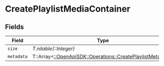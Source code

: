 # CreatePlaylistMediaContainer


## Fields

| Field                                                                                                           | Type                                                                                                            | Required                                                                                                        | Description                                                                                                     | Example                                                                                                         |
| --------------------------------------------------------------------------------------------------------------- | --------------------------------------------------------------------------------------------------------------- | --------------------------------------------------------------------------------------------------------------- | --------------------------------------------------------------------------------------------------------------- | --------------------------------------------------------------------------------------------------------------- |
| `size`                                                                                                          | *T.nilable(::Integer)*                                                                                          | :heavy_minus_sign:                                                                                              | N/A                                                                                                             | 7                                                                                                               |
| `metadata`                                                                                                      | T::Array<[::OpenApiSDK::Operations::CreatePlaylistMetadata](../../models/operations/createplaylistmetadata.md)> | :heavy_minus_sign:                                                                                              | N/A                                                                                                             |                                                                                                                 |